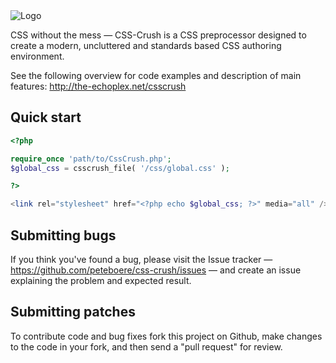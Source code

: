<img src="http://the-echoplex.net/csscrush/images/css-crush-external.svg" alt="Logo"/>

CSS without the mess — CSS-Crush is a CSS preprocessor designed to create a modern, uncluttered and standards based CSS authoring environment.

See the following overview for code examples and description of main features:
http://the-echoplex.net/csscrush


Quick start
-----------

```php
<?php

require_once 'path/to/CssCrush.php';
$global_css = csscrush_file( '/css/global.css' );

?>

<link rel="stylesheet" href="<?php echo $global_css; ?>" media="all" />
```


Submitting bugs
---------------

If you think you've found a bug, please visit the Issue tracker — https://github.com/peteboere/css-crush/issues — and create an issue explaining the problem and expected result.


Submitting patches
------------------

To contribute code and bug fixes fork this project on Github, make changes to the code in your fork, and then send a "pull request" for review.
